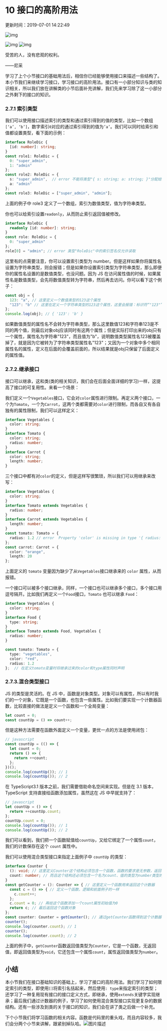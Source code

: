 # 10 接口的高阶用法

更新时间：2019-07-01 14:22:49

![img](img/5cf3c4c00001435206400359.jpg)

![img](img/bg-l-1583846493459.png) ![img](img/bg-r-1583846493568.png)

受苦的人，没有悲观的权利。

——尼采

学习了上个小节接口的基础用法后，相信你已经能够使用接口来描述一些结构了。本小节我们来继续学习接口，学习接口的高阶用法。接口有一小部分知识与类的知识相关，所以我们放在讲解类的小节后面补充讲解，我们先来学习除了这一小部分之外剩下的接口的知识。

### 2.7.1 索引类型

我们可以使用接口描述索引的类型和通过索引得到的值的类型，比如一个数组`[‘a’, ‘b’]`，数字索引`0`对应的通过索引得到的值为`’a’`。我们可以同时给索引和值都设置类型，看下面的示例：

```typescript
interface RoleDic {
  [id: number]: string;
}
const role1: RoleDic = {
  0: "super_admin",
  1: "admin"
};
const role2: RoleDic = {
  s: "super_admin",  // error 不能将类型"{ s: string; a: string; }"分配给类型"RoleDic"。
  a: "admin"
};
const role3: RoleDic = ["super_admin", "admin"];
```

上面的例子中 role3 定义了一个数组，索引为数值类型，值为字符串类型。

你也可以给索引设置`readonly`，从而防止索引返回值被修改。

```typescript
interface RoleDic {
  readonly [id: number]: string;
}
const role: RoleDic = {
  0: "super_admin"
};
role[0] = "admin"; // error 类型"RoleDic"中的索引签名仅允许读取
```

这里有的点需要注意，你可以设置索引类型为 number。但是这样如果你将属性名设置为字符串类型，则会报错；但是如果你设置索引类型为字符串类型，那么即便你的属性名设置的是数值类型，也没问题。因为 JS 在访问属性值的时候，如果属性名是数值类型，会先将数值类型转为字符串，然后再去访问。你可以看下这个例子：

```javascript
const obj = {
  123: "a", // 这里定义一个数值类型的123这个属性
  "123": "b" // 这里在定义一个字符串类型的123这个属性，这里会报错：标识符“"123"”重复。
};
console.log(obj); // { '123': 'b' }
```

如果数值类型的属性名不会转为字符串类型，那么这里数值123和字符串123是不同的两个值，则最后对象obj应该同时有这两个属性；但是实际打印出来的obj只有一个属性，属性名为字符串"123"，而且值为"b"，说明数值类型属性名123被覆盖掉了，就是因为它被转为了字符串类型属性名"123"；又因为一个对象中多个相同属性名的属性，定义在后面的会覆盖前面的，所以结果就是obj只保留了后面定义的属性值。

### 2.7.2.继承接口

接口可以继承，这和类(类的相关知识，我们会在后面全面详细的学习)一样，这提高了接口的可复用性。来看一个场景：

我们定义一个`Vegetables`接口，它会对`color`属性进行限制。再定义两个接口，一个为`Tomato`，一个为`Carrot`，这两个类都需要对`color`进行限制，而各自又有各自独有的属性限制，我们可以这样定义：

```typescript
interface Vegetables {
  color: string;
}
interface Tomato {
  color: string;
  radius: number;
}
interface Carrot {
  color: string;
  length: number;
}
```

三个接口中都有对`color`的定义，但是这样写很繁琐，所以我们可以用继承来改写：

```typescript
interface Vegetables {
  color: string;
}
interface Tomato extends Vegetables {
  radius: number;
}
interface Carrot extends Vegetables {
  length: number;
}
const tomato: Tomato = {
  radius: 1.2 // error  Property 'color' is missing in type '{ radius: number; }'
};
const carrot: Carrot = {
  color: "orange",
  length: 20
};
```

上面定义的 `tomato` 变量因为缺少了从`Vegetables`接口继承来的 `color` 属性，从而报错。

一个接口可以被多个接口继承，同样，一个接口也可以继承多个接口，多个接口用逗号隔开。比如我们再定义一个`Food`接口，`Tomato` 也可以继承 `Food`：

```typescript
interface Vegetables {
  color: string;
}
interface Food {
  type: string;
}
interface Tomato extends Food, Vegetables {
  radius: number;
}

const tomato: Tomato = {
  type: "vegetables",
  color: "red",
  radius: 1.2
};  // 在定义tomato变量时将继承过来的color和type属性同时声明
```

### 2.7.3.混合类型接口

JS 的类型是灵活的。在 JS 中，函数是对象类型。对象可以有属性，所以有时我们的一个对象，它既是一个函数，也包含一些属性。比如我们要实现一个计数器函数，比较直接的做法是定义一个函数和一个全局变量：

```javascript
let count = 0;
const countUp = () => count++;
```

但是这种方法需要在函数外面定义一个变量，更优一点的方法是使用闭包：

```javascript
// javascript
const countUp = (() => {
  let count = 0;
  return () => {
    return ++count;
  };
})();
console.log(countUp()); // 1
console.log(countUp()); // 2
```

在 TypeScript3.1 版本之前，我们需要借助命名空间来实现。但是在 3.1 版本，TypeScript 支持直接给函数添加属性，虽然这在 JS 中早就支持了：

```javascript
// javascript
let countUp = () => {
  return ++countUp.count;
};
countUp.count = 0;
console.log(countUp()); // 1
console.log(countUp()); // 2
```

我们可以看到，我们把一个函数赋值给`countUp`，又给它绑定了一个属性`count`，我们的计数保存在这个 `count` 属性中。

我们可以使用混合类型接口来指定上面例子中 `countUp` 的类型：

```typescript
interface Counter {
  (): void; // 这里定义Counter这个结构必须包含一个函数，函数的要求是无参数，返回值为void，即无返回值
  count: number; // 而且这个结构还必须包含一个名为count、值的类型为number类型的属性
}
const getCounter = (): Counter => { // 这里定义一个函数用来返回这个计数器
  const c = () => { // 定义一个函数，逻辑和前面例子的一样
    c.count++;
  };
  c.count = 0; // 再给这个函数添加一个count属性初始值为0
  return c; // 最后返回这个函数对象
};
const counter: Counter = getCounter(); // 通过getCounter函数得到这个计数器
counter();
console.log(counter.count); // 1
counter();
console.log(counter.count); // 2
```

上面的例子中，`getCounter`函数返回值类型为`Counter`，它是一个函数，无返回值，即返回值类型为`void`，它还包含一个属性`count`，属性返回值类型为`number`。

## 小结

本小节我们在接口基础知识的基础上，学习了接口的高阶用法。我们学习了如何限定索引的类型，即使用`[]`将索引名括起来，然后使用`: type`来指定索引的类型；还学习了一种复用现有接口的接口定义方式，即继承，使用`extends`关键字实现继承；最后我们通过计数器的例子，学习了如何使用混合类型接口实现更复杂的数据结构。还有一些涉及到类的关于接口的知识，我们会在讲了类之后做一个补充。

下个小节我们将学习函数的相关内容。函数是代码里的重头戏，而且内容较多，我们会分两个小节来讲解，跟紧别掉队哈。![图片描述](img/5cf4bfe50001f4cf16000459.jpg)

[
  ]()